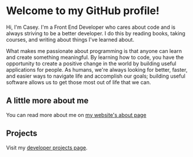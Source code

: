 # Welcome to my GitHub profile!

Hi, I'm Casey. I'm a Front End Developer who cares about code and is always striving to be a better developer. I do this by reading books, taking courses, and writing about things I've learned about.

What makes me passionate about programming is that anyone can learn and create something meaningful. By learning how to code, you have the opportunity to create a positive change in the world by building useful applications for people. As humans, we're always looking for better, faster, and easier ways to navigate life and accomplish our goals; building useful software allows us to get those most out of life that we can.

## A little more about me

You can read more about me on [my website's about page](https://www.caseyocampo.com/about/)

## Projects

Visit my [developer projects page](https://caseyocampo.com/projects).
